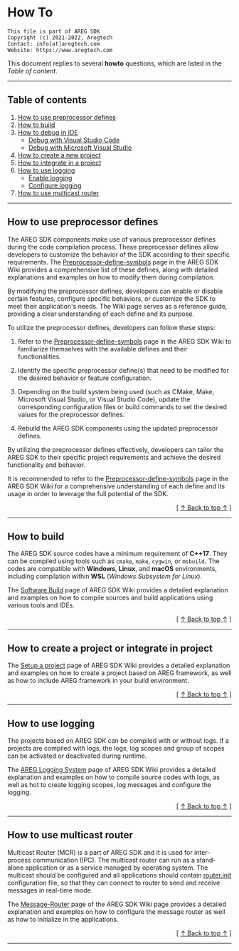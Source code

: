 ﻿
# How To
```
This file is part of AREG SDK
Copyright (c) 2021-2022, Aregtech
Contact: info[at]aregtech.com
Website: https://www.aregtech.com
```

This document replies to several **howto** questions, which are listed in the _Table of content_.

---

## Table of contents

1. [How to use preprocessor defines](#how-to-use-preprocessor-defines)
2. [How to build](#how-to-build)
3. [How to debug in IDE](#how-to-debug-in-ide)
    - [Debug with Visual Studio Code](#debug-with-visual-studio-code)
    - [Debug with Microsoft Visual Studio](#debug-with-microsoft-visual-studio)
4. [How to create a new project](#how-to-create-a-new-project)
5. [How to integrate in a project](#how-to-integrate-in-a-project)
6. [How to use logging](#how-to-use-logging)
    - [Enable logging](#enable-logging)
    - [Configure logging](#configure-logging)
7. [How to use multicast router](#how-to-use-multicast-router)

---

## How to use preprocessor defines

The AREG SDK components make use of various preprocessor defines during the code compilation process. These preprocessor defines allow developers to customize the behavior of the SDK according to their specific requirements. The [Preprocessor-define-symbols](https://github.com/aregtech/areg-sdk/wiki/03.-Preprocessor-define-symbols) page in the AREG SDK Wiki provides a comprehensive list of these defines, along with detailed explanations and examples on how to modify them during compilation.

By modifying the preprocessor defines, developers can enable or disable certain features, configure specific behaviors, or customize the SDK to meet their application's needs. The Wiki page serves as a reference guide, providing a clear understanding of each define and its purpose.

To utilize the preprocessor defines, developers can follow these steps:

1. Refer to the [Preprocessor-define-symbols](https://github.com/aregtech/areg-sdk/wiki/03.-Preprocessor-define-symbols) page in the AREG SDK Wiki to familiarize themselves with the available defines and their functionalities.

2. Identify the specific preprocessor define(s) that need to be modified for the desired behavior or feature configuration.

3. Depending on the build system being used (such as CMake, Make, Microsoft Visual Studio, or Visual Studio Code), update the corresponding configuration files or build commands to set the desired values for the preprocessor defines.

4. Rebuild the AREG SDK components using the updated preprocessor defines.

By utilizing the preprocessor defines effectively, developers can tailor the AREG SDK to their specific project requirements and achieve the desired functionality and behavior.

It is recommended to refer to the [Preprocessor-define-symbols](https://github.com/aregtech/areg-sdk/wiki/03.-Preprocessor-define-symbols) page in the AREG SDK Wiki for a comprehensive understanding of each define and its usage in order to leverage the full potential of the SDK.

<div align="right">[ <a href="#table-of-contents">↑ Back to top ↑</a> ]</div>

---

## How to build

The AREG SDK source codes have a minimum requirement of **C++17**. They can be compiled using tools such as `cmake`, `make`, `cygwin`, or `msbuild`. The codes are compatible with **Windows**, **Linux**, and **macOS** environments, including compilation within **WSL** (_Windows Subsystem for Linux_).

The [Software Build](https://github.com/aregtech/areg-sdk/wiki/02.-Software-build) page of AREG SDK Wiki provides a detailed explanation and examples on how to compile sources and build applications using various tools and IDEs.

<div align="right">[ <a href="#table-of-contents">↑ Back to top ↑</a> ]</div>

---

## How to create a project or integrate in project

The [Setup a project](https://github.com/aregtech/areg-sdk/wiki/07.-Setup-a-project) page of AREG SDK Wiki provides a detailed explanation and examples on how to create a project based on AREG framework, as well as how to include AREG framework in your build environment.

<div align="right">[ <a href="#table-of-contents">↑ Back to top ↑</a> ]</div>

---

## How to use logging

The projects based on AREG SDK can be compiled with or without logs. If a projects are compiled with logs, the logs, log scopes and group of scopes can be activated or deactivated during runtime.

The [AREG Logging System](https://github.com/aregtech/areg-sdk/wiki/05.-AREG-Logging-System) page of AREG SDK Wiki provides a detailed explanation and examples on how to compile source codes with logs, as well as hot to create logging scopes, log messages and configure the logging.

<div align="right">[ <a href="#table-of-contents">↑ Back to top ↑</a> ]</div>

---

## How to use multicast router

Multicast Router (MCR) is a part of AREG SDK and it is used for inter-process communication (IPC). The multicast router can run as a stand-alone application or as a service managed by operating system. The multicast should be configured and all applications should contain [router.init](https://github.com/aregtech/areg-sdk/blob/master/framework/areg/resources/router.init) configuration file, so that they can connect to router to send and receive messages in real-time mode.

The [Message-Router](https://github.com/aregtech/areg-sdk/wiki/06.-Message-Router) page of the AREG SDK Wiki page provides a detailed explanation and examples on how to configure the message router as well as how to initialize in the applications.

<div align="right">[ <a href="#table-of-contents">↑ Back to top ↑</a> ]</div>

---
